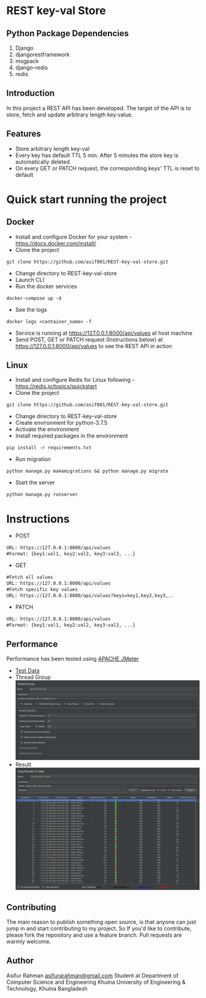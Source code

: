 # REST key-val Store


## Python Package Dependencies
1. Django
2. djangorestframework
3. msgpack
4. django-redis
5. redis 


## Introduction
In this project a REST API has been developed. The target of the API is to store, fetch and update arbitrary length key:value. 


## Features
* Store arbitrary length key-val
* Every key has default TTL 5 min. After 5 minutes the store key is automatically deleted
* On every GET or PATCH request, the corresponding keys' TTL is reset to default  


# Quick start running the project
## Docker
*	Install and configure Docker for your system - https://docs.docker.com/install/
* Clone the project
```
git clone https://github.com/asif001/REST-key-val-store.git
```
*	Change directory to REST-key-val-store 
* 	Launch CLI
*	Run the docker services 
```
docker-compose up -d
```
*	See the logs 
```
docker logs <container_name> -f
```
*	Service is running at https://127.0.0.1:8000/api/values at host machine
*	Send POST, GET or PATCH request (Instructions below) at https://127.0.0.1:8000/api/values to see the REST API in action

## Linux
*  Install and configure Redis for Linux following - https://redis.io/topics/quickstart
* Clone the project
```
git clone https://github.com/asif001/REST-key-val-store.git
```
*	Change directory to REST-key-val-store
*  Create environment for python-3.7.5
*  Activate the environment
*  Install required packages in the environment  
```               
pip install -r requirements.txt
```
*  Run migration
```
python manage.py makemigrations && python manage.py migrate
```
*   Start the server
```
python manage.py runserver
``` 

#   Instructions
*   POST
```
URL: https://127.0.0.1:8000/api/values
#Format: {key1:val1, key2:val2, key3:val3, ...}
```
*   GET
```
#Fetch all values           
URL: https://127.0.0.1:8000/api/values
#Fetch specific key values
URL: https://127.0.0.1:8000/api/values?keys=key1,key2,key3,..
```

*   PATCH
```
URL: https://127.0.0.1:8000/api/values
#Format: {key1:val1, key2:val2, key3:val3, ...}
```

##  Performance
Performance has been tested using [APACHE JMeter](https://jmeter.apache.org/)
*   [Test Data](dict.txt)
*   Thread Group
![Test Group](images/testgroup.PNG)
*   Result
![Result - GET/POST](images/results.PNG)

## Contributing
The main reason to publish something open source, is that anyone can just jump in and start contributing to my project.
So If you'd like to contribute, please fork the repository and use a feature branch. Pull requests are warmly welcome.


## Author
Asifur Rahman
asifurarahman@gmail.com
Student at Department of Computer Science and Engineering
Khulna University of Engineering & Technology, Khulna
Bangladesh